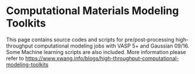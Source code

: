 # Computational Materials Modeling Toolkits
This page contains source codes and scripts for pre/post-processing high-throughput computational modeling jobs with VASP 5+ and Gaussian 09/16. Some Machine learning scripts are also included.
More information please refer to https://www.xwang.info/blogs/high-throughput-computational-modeling-toolkits
